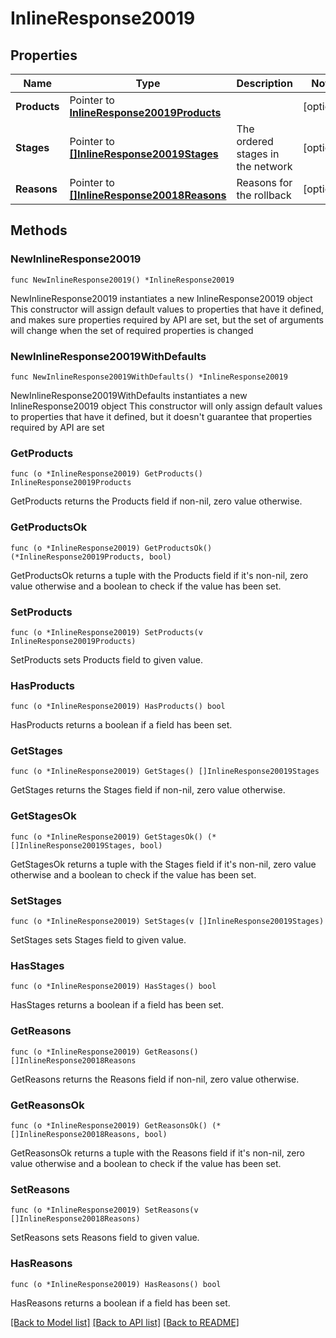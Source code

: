 # InlineResponse20019

## Properties

Name | Type | Description | Notes
------------ | ------------- | ------------- | -------------
**Products** | Pointer to [**InlineResponse20019Products**](InlineResponse20019Products.md) |  | [optional] 
**Stages** | Pointer to [**[]InlineResponse20019Stages**](InlineResponse20019Stages.md) | The ordered stages in the network | [optional] 
**Reasons** | Pointer to [**[]InlineResponse20018Reasons**](InlineResponse20018Reasons.md) | Reasons for the rollback | [optional] 

## Methods

### NewInlineResponse20019

`func NewInlineResponse20019() *InlineResponse20019`

NewInlineResponse20019 instantiates a new InlineResponse20019 object
This constructor will assign default values to properties that have it defined,
and makes sure properties required by API are set, but the set of arguments
will change when the set of required properties is changed

### NewInlineResponse20019WithDefaults

`func NewInlineResponse20019WithDefaults() *InlineResponse20019`

NewInlineResponse20019WithDefaults instantiates a new InlineResponse20019 object
This constructor will only assign default values to properties that have it defined,
but it doesn't guarantee that properties required by API are set

### GetProducts

`func (o *InlineResponse20019) GetProducts() InlineResponse20019Products`

GetProducts returns the Products field if non-nil, zero value otherwise.

### GetProductsOk

`func (o *InlineResponse20019) GetProductsOk() (*InlineResponse20019Products, bool)`

GetProductsOk returns a tuple with the Products field if it's non-nil, zero value otherwise
and a boolean to check if the value has been set.

### SetProducts

`func (o *InlineResponse20019) SetProducts(v InlineResponse20019Products)`

SetProducts sets Products field to given value.

### HasProducts

`func (o *InlineResponse20019) HasProducts() bool`

HasProducts returns a boolean if a field has been set.

### GetStages

`func (o *InlineResponse20019) GetStages() []InlineResponse20019Stages`

GetStages returns the Stages field if non-nil, zero value otherwise.

### GetStagesOk

`func (o *InlineResponse20019) GetStagesOk() (*[]InlineResponse20019Stages, bool)`

GetStagesOk returns a tuple with the Stages field if it's non-nil, zero value otherwise
and a boolean to check if the value has been set.

### SetStages

`func (o *InlineResponse20019) SetStages(v []InlineResponse20019Stages)`

SetStages sets Stages field to given value.

### HasStages

`func (o *InlineResponse20019) HasStages() bool`

HasStages returns a boolean if a field has been set.

### GetReasons

`func (o *InlineResponse20019) GetReasons() []InlineResponse20018Reasons`

GetReasons returns the Reasons field if non-nil, zero value otherwise.

### GetReasonsOk

`func (o *InlineResponse20019) GetReasonsOk() (*[]InlineResponse20018Reasons, bool)`

GetReasonsOk returns a tuple with the Reasons field if it's non-nil, zero value otherwise
and a boolean to check if the value has been set.

### SetReasons

`func (o *InlineResponse20019) SetReasons(v []InlineResponse20018Reasons)`

SetReasons sets Reasons field to given value.

### HasReasons

`func (o *InlineResponse20019) HasReasons() bool`

HasReasons returns a boolean if a field has been set.


[[Back to Model list]](../README.md#documentation-for-models) [[Back to API list]](../README.md#documentation-for-api-endpoints) [[Back to README]](../README.md)


